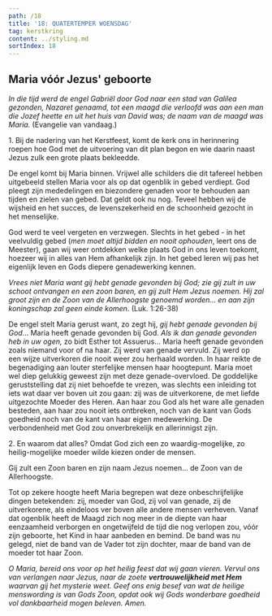 ```yaml
---
path: /18
title: '18: QUATERTEMPER WOENSDAG'
tag: kerstkring
content: ../styling.md
sortIndex: 18
---
```


## Maria vóór Jezus' geboorte

_In die tijd werd de engel Gabriël door God naar een stad van Galilea gezonden, Nazaret genaamd, tot een maagd die verloofd was aan een man die Jozef heette en uit het huis van David was; de naam van de maagd was Maria._ (Evangelie van vandaag.)

1\. Bij de nadering van het Kerstfeest, komt de kerk ons in herinnering roepen hoe God met de uitvoering van dit plan begon en wie daarin naast Jezus zulk een grote plaats bekleedde.

De engel komt bij Maria binnen. Vrijwel alle schilders die dit tafereel hebben uitgebeeld stellen Maria voor als op dat ogenblik in gebed verdiept. God pleegt zijn mededelingen en biezondere genaden voor te behouden aan tijden en zielen van gebed. Dat geldt ook nu nog. Teveel hebben wij de wijsheid en het succes, de levenszekerheid en de schoonheid gezocht in het menselijke.

God werd te veel vergeten en verzwegen. Slechts in het gebed - in het veelvuldig gebed (_men
moet altijd bidden en nooit ophouden_, leert ons de Meester), gaan wij weer ontdekken welke plaats God in ons leven toekomt, hoezeer wij in alles van Hem afhankelijk zijn. In het gebed leren wij pas het eigenlijk leven en Gods diepere genadewerking kennen.

_Vrees niet Maria want gij hebt genade gevonden bij God; zie gij zult in uw schoot ontvangen en een zoon baren, en gij zult Hem Jezus noemen. Hij zal groot zijn en de Zoon van de Allerhoogste genoemd worden... en aan zijn koningschap zal geen einde komen._ (Luk. 1:26-38)

De engel stelt Maria gerust want, zo zegt hij, _gij hebt genade gevonden bij God_... Maria heeft genade gevonden bij God. _Als ik dan genade gevonden heb in uw ogen,_ zo bidt Esther tot Assuerus... Maria heeft genade gevonden zoals niemand voor of na haar. Zij werd van genade vervuld. Zij werd op een wijze uitverkoren die nooit weer zou herhaald worden. In haar reikte de begenadiging aan louter sterfelijke mensen haar hoogtepunt. Maria moet wel diep gelukkig geweest zijn met deze genade-overvloed. De goddelijke geruststelling dat zij niet behoefde te vrezen, was slechts een inleiding tot iets wat daar ver boven uit zou gaan: zij was de uitverkorene, de met liefde uitgezochte Moeder des Heren. Aan haar zou God als het ware alle genaden besteden, aan haar zou nooit iets ontbreken, noch van de kant van Gods goedheid noch van de kant van haar eigen medewerking. De verbondenheid met God zou onverbrekelijk en allerinnigst zijn.

2\. En waarom dat alles? Omdat God zich een zo waardig-mogelijke, zo heilig-mogelijke moeder wilde kiezen onder de mensen.

Gij zult een Zoon baren en zijn naam Jezus noemen... de Zoon van de Allerhoogste.

Tot op zekere hoogte heeft Maria begrepen wat deze onbeschrijfelijke dingen betekenden: zij, moeder van God, zij vol van genade, zij de uitverkorene, als eindeloos ver boven alle andere mensen verheven. Vanaf dat ogenblik heeft de Maagd zich nog meer in de diepte van haar eenzaamheid verborgen en ongetwijfeld de tijd die nog verlopen zou, vóór zijn geboorte, het Kind in haar aanbeden en bemind. De band was nu gelegd, niet de band van de Vader tot zijn dochter, maar de band van de moeder tot haar Zoon.

_O Maria, bereid ons voor op het heilig feest dat wij gaan vieren. Vervul ons van verlangen naar Jezus, naar de zoete __vertrouwelijkheid met Hem__ waarvan gij het mysterie weet. Geef ons enig besef van wat de heilige menswording is van Gods Zoon, opdat ook wij Gods wonderbare goedheid vol dankbaarheid mogen beleven. Amen._
